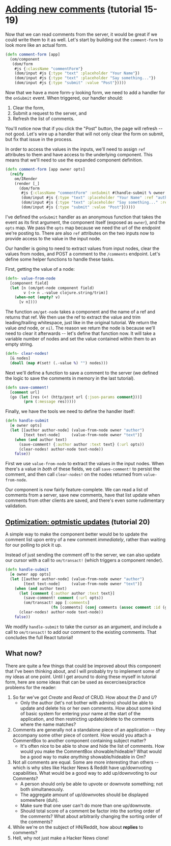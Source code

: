 # [Adding new comments](http://facebook.github.io/react/docs/tutorial.html#adding-new-comments) (tutorial 15-19)

Now that we can read comments from the server, it would be great if we
could write them to it as well. Let's start by building out the
`comment-form` to look more like an actual form.

```clojure
(defn comment-form [app]
  (om/component
   (dom/form
    #js {:className "commentForm"}
    (dom/input #js {:type "text" :placeholder "Your Name"})
    (dom/input #js {:type "text" :placeholder "Say something..."})
    (dom/input #js {:type "submit" :value "Post"}))))
```

Now that we have a more form-y looking form, we need to add a handler
for the `onSubmit` event. When triggered, our handler should:

1. Clear the form,
2. Submit a request to the server, and
3. Refresh the list of comments.

You'll notice now that if you click the "Post" button, the page will
refresh -- not good. Let's wire up a handler that will not only clear
the form on submit, but fix that issue in the process.

In order to access the values in the inputs, we'll need to assign
`ref` attributes to them and have access to the underlying
component. This means that we'll need to use the expanded component
definition.

```clojure
(defn comment-form [app owner opts]
  (reify
    om/IRender
    (render [_]
      (dom/form
       #js {:className "commentForm" :onSubmit #(handle-submit % owner app opts)}
       (dom/input #js {:type "text" :placeholder "Your Name" :ref "author"})
       (dom/input #js {:type "text" :placeholder "Say something..." :ref "text"})
       (dom/input #js {:type "submit" :value "Post"})))))
```

I've defined the `onSubmit` handler as an anonymous function that
takes the event as its first argument, the component itself (exposed
as `owner`), and the `opts` map. We pass the `opts` map because we
need the url of the endpoint we're posting to. There are also `ref`
attributes on the two inputs now to provide access to the value in the
input node.

Our handler is going to need to extract values from input nodes, clear
the values from nodes, and POST a comment to the `/comments`
endpoint. Let's define some helper functions to handle these tasks.

First, getting the value of a node:

```clojure
(defn- value-from-node
  [component field]
  (let [n (om/get-node component field)
        v (-> n .-value clojure.string/trim)]
    (when-not (empty? v)
      [v n])))
```

The function `om/get-node` takes a component and the name of a ref and
returns that ref. We then use the ref to extract the value and trim
leading/trailing whitespace, just like in the original tutorial. We
return the value *and* node, or `nil`. The reason we return the node
is because we'll need to clear it afterwards -- let's define that
function now. It will take a variable number of nodes and set the
value contained within them to an empty string.

```clojure
(defn- clear-nodes!
  [& nodes]
  (doall (map #(set! (.-value %) "") nodes)))
```

Next we'll define a function to save a comment to the server (we
defined the logic to save the comments in memory in the last
tutorial).

```clojure
(defn save-comment!
  [comment url]
  (go (let [res (<! (http/post url {:json-params comment}))]
        (prn (:message res)))))
```

Finally, we have the tools we need to define the handler itself:

```clojure
(defn handle-submit
  [e owner opts]
  (let [[author author-node] (value-from-node owner "author")
        [text text-node]     (value-from-node owner "text")]
    (when (and author text)
      (save-comment! {:author author :text text} (:url opts))
      (clear-nodes! author-node text-node))
    false))
```

First we use `value-from-node` to extract the values in the input
nodes. When there's a value in *both* of these fields, we call
`save-comment!` to persist the comment, and then call `clear-nodes!`
on the nodes returned from `value-from-node`.

Our component is now fairly feature-complete. We can read a list of
comments from a server, save new comments, have that list update when
comments from other clients are saved, and there's even some
rudimentary validation.

## [Optimization: optmistic updates](http://facebook.github.io/react/docs/tutorial.html#optimization-optimistic-updates) (tutorial 20)

A simple way to make the component better would be to update the
comment list upon entry of a new comment *immediately*, rather than
waiting for our polling to pick it up.

Instead of just sending the comment off to the server, we can also
update our cursor with a call to `om/transact!` (which triggers a
component render).

```clojure
(defn handle-submit
  [e owner app opts]
  (let [[author author-node] (value-from-node owner "author")
        [text text-node]     (value-from-node owner "text")]
    (when (and author text)
      (let [comment {:author author :text text}]
        (save-comment! comment (:url opts))
        (om/transact! app [:comments]
                    (fn [comments] (conj comments (assoc comment :id (guid))))))
      (clear-nodes! author-node text-node))
    false))
```

We modify `handle-submit` to take the cursor as an argument, and
include a call to `om/transact!` to add our comment to the existing
comments. That concludes the full React tutorial!

## What now?

There are quite a few things that could be improved about this
component that I've been thinking about, and I will probably try to
implement some of my ideas at one point. Until I get around to doing
these myself in tutorial form, here are some ideas that can be used as
excercises/practice problems for the reader:

1. So far we've got *Create* and *Read* of CRUD. How about the *D* and
   *U*?
   + Only the author (let's not bother with admins) should be able to
     update and delete his or her own comments. How about some kind of
     basic system for entering your name at the start of the
     application, and then restricting update/delete to the comments
     where the name matches?
2. Comments are generally not a standalone piece of an application --
   they accompany some other piece of content. How would you attach
   a CommentBox to another component containing subject matter?
   + It's often nice to be able to show and hide the list of
     comments. How would you make the CommentBox showable/hideable?
     What would be a good way to make *anything* showable/hideable in
     Om?
3. Not all comments are equal. Some are more interesting than others
   -- which is why sites like Hacker News & Reddit have up/downvoting
   capabilities. What would be a good way to add up/downvoting to our
   Comments?
   + A person should only be able to upvote or downvote something; not
     both simultaneously.
   + The aggregate amount of up/downvotes should be displayed
     somewhere (duh).
   + Make sure that one user can't do more than one up/downvote.
   + Should total score of a comment be factor into the sorting order
     of the comments? What about arbitrarily changing the sorting
     order of the comments?
4. While we're on the subject of HN/Reddit, how about **replies** to
   comments?
5. Hell, why not just make a Hacker News clone!
